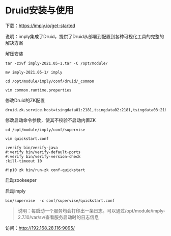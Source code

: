 # Druid安装与使用

下载：https://imply.io/get-started

说明：imply集成了Druid，提供了Druid从部署到配置到各种可视化工具的完整的解决方案

解压安装

```
tar -zxvf imply-2021.05-1.tar -C /opt/module/
```

```
mv imply-2021.05-1/ imply
```



```
cd /opt/module/imply/conf/druid/_common
```

```
vim common.runtime.properties
```

修改Druid的ZK配置

```
druid.zk.service.host=tsingdata01:2181,tsingdata02:2181,tsingdata03:2181
```

修改启动命令参数，使其不校验不启动内置ZK

```
cd /opt/module/imply/conf/supervise
```

```
vim quickstart.conf
```

```
:verify bin/verify-java
#:verify bin/verify-default-ports
#:verify bin/verify-version-check
:kill-timeout 10

#!p10 zk bin/run-zk conf-quickstart
```

启动zookeeper

启动imply

```
bin/supervise  -c conf/supervise/quickstart.conf
```

>说明：每启动一个服务均会打印出一条日志。可以通过/opt/module/imply-2.7.10/var/sv/查看服务启动时的日志信息

访问：http://192.168.28.116:9095/


